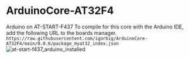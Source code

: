 # ArduinoCore-AT32F4
 Arduino on AT-START-F437
 To compile for this core with the Arduino IDE, add the following URL to the boards manager.
`https://raw.githubusercontent.com/igorbig/ArduinoCore-AT32F4/main/0.0.6/package_myat32_index.json`
![at-start-f437_arduino_installed](https://user-images.githubusercontent.com/5628664/192292241-fde1382d-210b-4ddf-821b-71f5d523742b.png)
